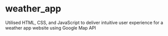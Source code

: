 # weather_app
Utilised HTML, CSS, and JavaScript to deliver intuitive user experience for a weather app website using Google Map API
